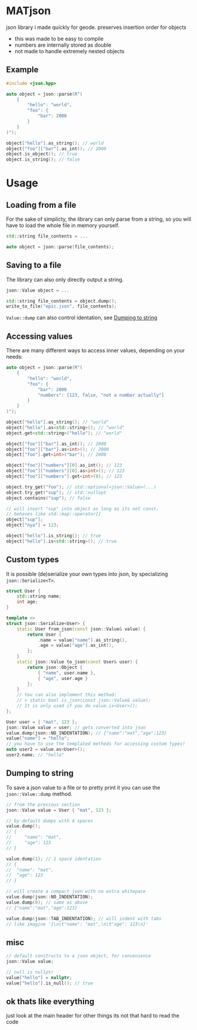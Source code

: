 # MATjson

json library i made quickly for geode. preserves insertion order for objects

- this was made to be easy to compile
- numbers are internally stored as double
- not made to handle extremely nested objects

## Example

```cpp
#include <json.hpp>

auto object = json::parse(R"(
    {
        "hello": "world",
        "foo": {
            "bar": 2000
        }
    }
)");

object["hello"].as_string(); // world
object["foo"]["bar"].as_int(); // 2000
object.is_object(); // true
object.is_string(); // false
```

# Usage

## Loading from a file
For the sake of simplicty, the library can only parse from a string, so you will have to load the whole file in memory yourself.

```cpp
std::string file_contents = ...

auto object = json::parse(file_contents);
```

## Saving to a file
The library can also only directly output a string.
```cpp
json::Value object = ...

std::string file_contents = object.dump();
write_to_file("epic.json", file_contents);
```
`Value::dump` can also control identation, see [Dumping to string](#dumping-to-string)

## Accessing values
There are many different ways to access inner values, depending on your needs:
```cpp
auto object = json::parse(R"(
    {
        "hello": "world",
        "foo": {
            "bar": 2000
            "numbers": [123, false, "not a number actually"]
        }
    }
)");

object["hello"].as_string(); // "world"
object["hello"].as<std::string>(); // "world"
object.get<std::string>("hello"); // "world"

object["foo"]["bar"].as_int(); // 2000
object["foo"]["bar"].as<int>(); // 2000
object["foo"].get<int>("bar"); // 2000

object["foo"]["numbers"][0].as_int(); // 123
object["foo"]["numbers"][0].as<int>(); // 123
object["foo"]["numbers"].get<int>(0); // 123

object.try_get("foo"); // std::optional<json::Value>(...)
object.try_get("sup"); // std::nullopt
object.contains("sup"); // false

// will insert "sup" into object as long as its not const.
// behaves like std::map::operator[]
object["sup"];
object["nya"] = 123;

object["hello"].is_string(); // true
object["hello"].is<std::string>(); // true
```

## Custom types
It is possible (de)serialize your own types into json, by specializing `json::Serialize<T>`.
```cpp
struct User {
    std::string name;
    int age;
}

template <>
struct json::Serialize<User> {
    static User from_json(const json::Value& value) {
        return User {
            .name = value["name"].as_string(),
            .age = value["age"].as_int(),
        };
    }
    static json::Value to_json(const User& user) {
        return json::Object {
            { "name", user.name },
            { "age", user.age }
        };
    }
    // You can also implement this method:
    // > static bool is_json(const json::Value& value);
    // It is only used if you do value.is<User>();
};

User user = { "mat", 123 };
json::Value value = user; // gets converted into json
value.dump(json::NO_INDENTATION); // {"name":"mat","age":123}
value["name"] = "hello";
// you have to use the templated methods for accessing custom types!
auto user2 = value.as<User>();
user2.name; // "hello"
```

## Dumping to string
To save a json value to a file or to pretty print it you can use the `json::Value::dump` method.
```cpp
// from the previous section
json::Value value = User { "mat", 123 };

// by default dumps with 4 spaces
value.dump();
// {
//     "name": "mat",
//     "age": 123    
// }

value.dump(1); // 1 space identation
// {
//  "name": "mat",
//  "age": 123    
// }

// will create a compact json with no extra whitepace
value.dump(json::NO_INDENTATION);
value.dump(0); // same as above
// {"name":"mat","age":123}

value.dump(json::TAB_INDENTATION); // will indent with tabs
// like imagine '{\n\t"name": "mat",\n\t"age": 123\n}'
```

## misc
```cpp
// default constructs to a json object, for convenience
json::Value value;

// null is nullptr
value["hello"] = nullptr;
value["hello"].is_null(); // true
```

## ok thats like everything
just look at the main header for other things its not that hard to read the code